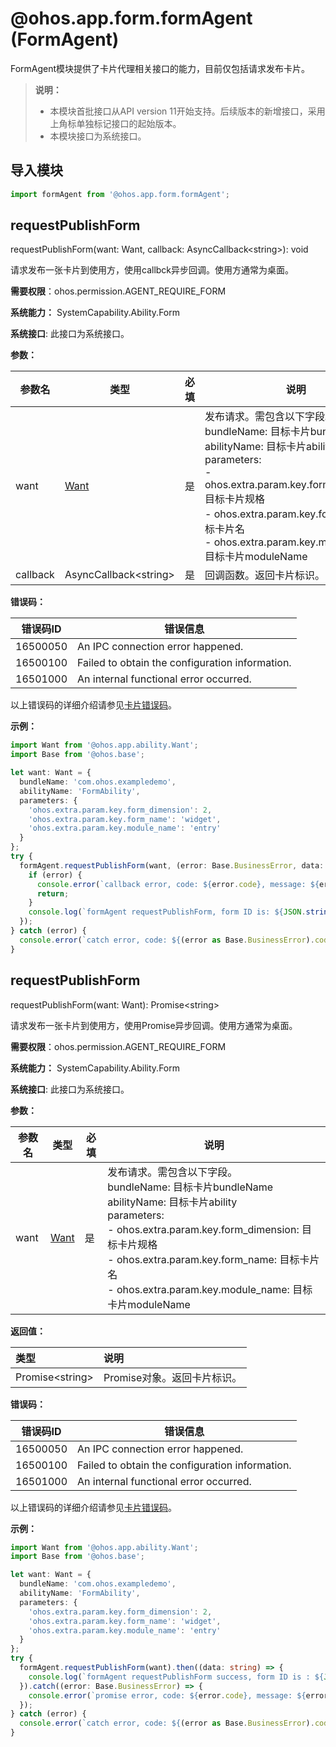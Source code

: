 # @ohos.app.form.formAgent (FormAgent)

FormAgent模块提供了卡片代理相关接口的能力，目前仅包括请求发布卡片。

> **说明：**
> - 本模块首批接口从API version 11开始支持。后续版本的新增接口，采用上角标单独标记接口的起始版本。
> - 本模块接口为系统接口。

## 导入模块

```ts
import formAgent from '@ohos.app.form.formAgent';
```

## requestPublishForm

requestPublishForm(want: Want, callback: AsyncCallback&lt;string&gt;): void

请求发布一张卡片到使用方，使用callbck异步回调。使用方通常为桌面。

**需要权限**：ohos.permission.AGENT_REQUIRE_FORM

**系统能力：** SystemCapability.Ability.Form

**系统接口**: 此接口为系统接口。

**参数：**

| 参数名   | 类型                                | 必填 | 说明                                                         |
| -------- | ----------------------------------- | ---- | ------------------------------------------------------------ |
| want     | [Want](../apis/js-apis-app-ability-want.md) | 是   | 发布请求。需包含以下字段。<br>bundleName: 目标卡片bundleName<br>abilityName: 目标卡片ability<br>parameters:<br>- ohos.extra.param.key.form_dimension: 目标卡片规格<br>- ohos.extra.param.key.form_name: 目标卡片名<br>- ohos.extra.param.key.module_name: 目标卡片moduleName|
| callback | AsyncCallback&lt;string&gt;         | 是   |  回调函数。返回卡片标识。 |

**错误码：**

| 错误码ID | 错误信息 |
| -------- | -------- |
| 16500050 | An IPC connection error happened. |
| 16500100 | Failed to obtain the configuration information. |
| 16501000 | An internal functional error occurred. |

以上错误码的详细介绍请参见[卡片错误码](../errorcodes/errorcode-form.md)。

**示例：**

```ts
import Want from '@ohos.app.ability.Want';
import Base from '@ohos.base';

let want: Want = {
  bundleName: 'com.ohos.exampledemo',
  abilityName: 'FormAbility',
  parameters: {
    'ohos.extra.param.key.form_dimension': 2,
    'ohos.extra.param.key.form_name': 'widget',
    'ohos.extra.param.key.module_name': 'entry'
  }
};
try {
  formAgent.requestPublishForm(want, (error: Base.BusinessError, data: string) => {
    if (error) {
      console.error(`callback error, code: ${error.code}, message: ${error.message})`);
      return;
    }
    console.log(`formAgent requestPublishForm, form ID is: ${JSON.stringify(data)}`);
  });
} catch (error) {
  console.error(`catch error, code: ${(error as Base.BusinessError).code}, message: ${(error as Base.BusinessError).message})`);
}
```

## requestPublishForm

requestPublishForm(want: Want): Promise&lt;string&gt;

请求发布一张卡片到使用方，使用Promise异步回调。使用方通常为桌面。

**需要权限**：ohos.permission.AGENT_REQUIRE_FORM

**系统能力：** SystemCapability.Ability.Form

**系统接口**: 此接口为系统接口。

**参数：**

| 参数名          | 类型                                                         | 必填 | 说明                                                         |
| --------------- | ------------------------------------------------------------ | ---- | ------------------------------------------------------------ |
| want     | [Want](../apis/js-apis-app-ability-want.md) | 是   | 发布请求。需包含以下字段。<br>bundleName: 目标卡片bundleName<br>abilityName: 目标卡片ability<br>parameters:<br>- ohos.extra.param.key.form_dimension: 目标卡片规格<br>- ohos.extra.param.key.form_name: 目标卡片名<br>- ohos.extra.param.key.module_name: 目标卡片moduleName |

**返回值：**

| 类型          | 说明                                |
| :------------ | :---------------------------------- |
| Promise&lt;string&gt; | Promise对象。返回卡片标识。 |

**错误码：**

| 错误码ID | 错误信息 |
| -------- | -------- |
| 16500050 | An IPC connection error happened. |
| 16500100 | Failed to obtain the configuration information. |
| 16501000 | An internal functional error occurred. |

以上错误码的详细介绍请参见[卡片错误码](../errorcodes/errorcode-form.md)。

**示例：**

```ts
import Want from '@ohos.app.ability.Want';
import Base from '@ohos.base';

let want: Want = {
  bundleName: 'com.ohos.exampledemo',
  abilityName: 'FormAbility',
  parameters: {
    'ohos.extra.param.key.form_dimension': 2,
    'ohos.extra.param.key.form_name': 'widget',
    'ohos.extra.param.key.module_name': 'entry'
  }
};
try {
  formAgent.requestPublishForm(want).then((data: string) => {
    console.log(`formAgent requestPublishForm success, form ID is : ${JSON.stringify(data)}`);
  }).catch((error: Base.BusinessError) => {
    console.error(`promise error, code: ${error.code}, message: ${error.message})`);
  });
} catch (error) {
  console.error(`catch error, code: ${(error as Base.BusinessError).code}, message: ${(error as Base.BusinessError).message})`);
}
```